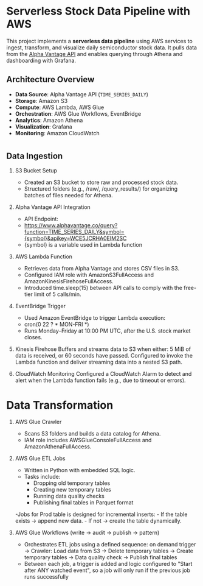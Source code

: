 # Serverless Stock Data Pipeline with AWS

This project implements a **serverless data pipeline** using AWS services to ingest, transform, and visualize daily semiconductor stock data. It pulls data from the [Alpha Vantage API](https://www.alphavantage.co/) and enables querying through Athena and dashboarding with Grafana.

## Architecture Overview

- **Data Source**: Alpha Vantage API (`TIME_SERIES_DAILY`)
- **Storage**: Amazon S3
- **Compute**: AWS Lambda, AWS Glue
- **Orchestration**: AWS Glue Workflows, EventBridge
- **Analytics**: Amazon Athena
- **Visualization**: Grafana
- **Monitoring**: Amazon CloudWatch

# 

## Data Ingestion
1. S3 Bucket Setup
    - Created an S3 bucket to store raw and processed stock data.
    - Structured folders (e.g., /raw/, /query_results/) for organizing batches of files needed for Athena.

2. Alpha Vantage API Integration
    - API Endpoint:
    - https://www.alphavantage.co/query?function=TIME_SERIES_DAILY&symbol={symbol}&apikey=WCE5JCRHA0EIM2SC
    -   {symbol} is a variable used in Lambda function

3. AWS Lambda Function
    - Retrieves data from Alpha Vantage and stores CSV files in S3.
    - Configured IAM role with AmazonS3FullAccess and AmazonKinesisFirehoseFullAccess.
    - Introduced time.sleep(15) between API calls to comply with the free-tier limit of 5 calls/min.

4. EventBridge Trigger
    - Used Amazon EventBridge to trigger Lambda execution:
    - cron(0 22 ? * MON-FRI *)
    - Runs Monday–Friday at 10:00 PM UTC, after the U.S. stock market closes.

5. Kinesis Firehose
    Buffers and streams data to S3 when either:
        5 MiB of data is received, or
        60 seconds have passed.
    Configured to invoke the Lambda function and deliver streaming data into a nested S3 path.

6. CloudWatch Monitoring
    Configured a CloudWatch Alarm to detect and alert when the Lambda function fails (e.g., due to timeout or errors).

# Data Transformation
1. AWS Glue Crawler
    - Scans S3 folders and builds a data catalog for Athena.
    - IAM role includes AWSGlueConsoleFullAccess and AmazonAthenaFullAccess.

2. AWS Glue ETL Jobs
    - Written in Python with embedded SQL logic.
    - Tasks include:
        - Dropping old temporary tables
        - Creating new temporary tables
        - Running data quality checks
        - Publishing final tables in Parquet format

    -Jobs for Prod table is designed for incremental inserts:
        - If the table exists → append new data.
        - If not → create the table dynamically.

3. AWS Glue Workflows (write -> audit -> publish -> pattern)
    - Orchestrates ETL jobs using a defined sequence: on demand trigger -> Crawler: Load data from S3 -> Delete temporary tables -> Create temporary tables -> Data quality check ->   Publish final tables
    - Between each job, a trigger is added and logic configured to "Start after ANY watched event", so a job will only run if the previous job runs successfully
